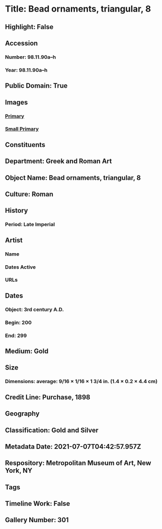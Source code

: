 # Title: Bead ornaments, triangular, 8
## Highlight: False
## Accession
### Number: 98.11.90a–h
### Year: 98.11.90a–h
## Public Domain: True
## Images
### [Primary](https://images.metmuseum.org/CRDImages/gr/original/DP30699.jpg)
### [Small Primary](https://images.metmuseum.org/CRDImages/gr/web-large/DP30699.jpg)
## Constituents
## Department: Greek and Roman Art
## Object Name: Bead ornaments, triangular, 8
## Culture: Roman
## History
### Period: Late Imperial
## Artist
### Name
### Dates Active
### URLs
## Dates
### Object: 3rd century A.D.
### Begin: 200
### End: 299
## Medium: Gold
## Size
### Dimensions: average: 9/16 × 1/16 × 1 3/4 in. (1.4 × 0.2 × 4.4 cm)
## Credit Line: Purchase, 1898
## Geography
## Classification: Gold and Silver
## Metadata Date: 2021-07-07T04:42:57.957Z
## Respository: Metropolitan Museum of Art, New York, NY
## Tags
## Timeline Work: False
## Gallery Number: 301